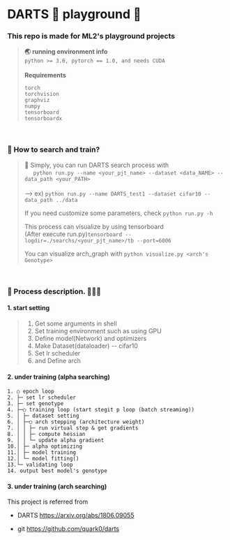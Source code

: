 # DARTS 🎯 playground 🧗‍

### This repo is made for ML2's playground projects
> **🌏 running environment info** <br>
> `python >= 3.6, pytorch == 1.0, and needs CUDA`
> <br><br>
> **Requirements** <br>
>
> `torch`<br>
> `torchvision`<br>
> `graphviz`<br>
> `numpy`<br>
> `tensorboard`<br>
> `tensorboardx`<br>


<br>

### 🚀 How to search and train?
> 🎲 Simply, you can run DARTS search process with <br> &nbsp;&nbsp;&nbsp;&nbsp; `python run.py --name <your_pjt_name> --dataset <data_NAME> --data_path <your_PATH>` <br><br>
> --> ex) `python run.py --name DARTS_test1 --dataset cifar10 --data_path ../data`
> 
> If you need customize some parameters, check `python run.py -h`
>
> This process can visualize by using tensorboard <br>
> (After execute run.py)`tensorboard --logdir=./searchs/<your_pjt_name>/tb --port=6006`<br>
>
> You can visualize arch_graph with `python visualize.py <arch's Genotype>` 
> 

<br>

### 🔗 Process description. 🥚🐣🐥
#### 1. start setting
> 1. Get some arguments in shell
> 2. Set training environment such as using GPU
> 3. Define model(Network) and optimizers
> 4. Make Dataset(dataloader) -- cifar10
> 5. Set lr scheduler
> 6. and Define arch 


#### 2. under training (alpha searching)
```
1. ○ epoch loop
2. ├─ set lr scheduler 
3. ├─ set genotype
4. ├─○ training loop (start stegit p loop (batch streaming))
5. │ ├─ dataset setting
6. │ ├─○ arch stepping (architecture weight)
7. │ │ ├─ run virtual step & get gradients
8. │ │ ├─ compute hessian
9. │ │ └─ update alpha gradient
10.│ ├─ alpha optimizing
11.│ ├─ model training
12.│ └─ model fitting()
13.└─ validating loop
14. output best model's genotype
```

#### 3. under training (arch searching)



This project is referred from

- DARTS https://arxiv.org/abs/1806.09055

- git https://github.com/quark0/darts
